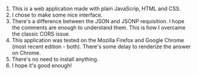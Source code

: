 1) This is a web application made with plain JavaScrip, HTML and CSS.
2) I chose to make some nice interface.
3) There's a difference between the JSON and JSONP requisition. I hope the comments are enough to understand them. This is how I overcame the classic CORS issue.
4) This application was tested on the Mozilla Firefox and Google Chrome (most recent edition - both). There's some delay to renderize the answer on Chrome.
5) There's no need to install anything.
6) I hope it's good enough!
